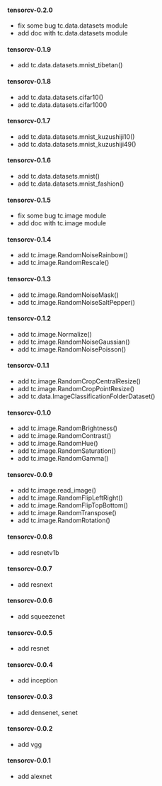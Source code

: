 #### tensorcv-0.2.0
- fix some bug tc.data.datasets module
- add doc with tc.data.datasets module
#### tensorcv-0.1.9
- add tc.data.datasets.mnist_tibetan()
#### tensorcv-0.1.8
- add tc.data.datasets.cifar10()
- add tc.data.datasets.cifar100()
#### tensorcv-0.1.7
- add tc.data.datasets.mnist_kuzushiji10()
- add tc.data.datasets.mnist_kuzushiji49()
#### tensorcv-0.1.6
- add tc.data.datasets.mnist()
- add tc.data.datasets.mnist_fashion()
#### tensorcv-0.1.5
- fix some bug tc.image module
- add doc with tc.image module
#### tensorcv-0.1.4
- add tc.image.RandomNoiseRainbow()
- add tc.image.RandomRescale()
#### tensorcv-0.1.3
- add tc.image.RandomNoiseMask()
- add tc.image.RandomNoiseSaltPepper()
#### tensorcv-0.1.2
- add tc.image.Normalize()
- add tc.image.RandomNoiseGaussian()
- add tc.image.RandomNoisePoisson()
#### tensorcv-0.1.1
- add tc.image.RandomCropCentralResize()
- add tc.image.RandomCropPointResize()
- add tc.data.ImageClassificationFolderDataset()
#### tensorcv-0.1.0
- add tc.image.RandomBrightness()
- add tc.image.RandomContrast()
- add tc.image.RandomHue()
- add tc.image.RandomSaturation()
- add tc.image.RandomGamma()
#### tensorcv-0.0.9
- add tc.image.read_image()
- add tc.image.RandomFlipLeftRight()
- add tc.image.RandomFlipTopBottom()
- add tc.image.RandomTranspose()
- add tc.image.RandomRotation()
#### tensorcv-0.0.8
- add resnetv1b
#### tensorcv-0.0.7
- add resnext
#### tensorcv-0.0.6
- add squeezenet
#### tensorcv-0.0.5
- add resnet
#### tensorcv-0.0.4
- add inception
#### tensorcv-0.0.3
- add densenet, senet
#### tensorcv-0.0.2
- add vgg
#### tensorcv-0.0.1
- add alexnet
